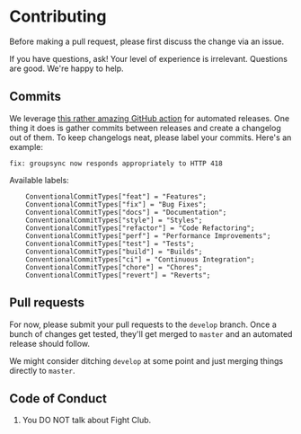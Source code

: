 # Contributing
Before making a pull request, please first discuss the change via an issue.

If you have questions, ask! Your level of experience is irrelevant. Questions are good. We're happy to help.

## Commits
We leverage [this rather amazing GitHub action](https://github.com/marvinpinto/action-automatic-releases/) for automated releases. One thing it does is gather commits between releases and create a changelog out of them. To keep changelogs neat, please label your commits. Here's an example:

```
fix: groupsync now responds appropriately to HTTP 418
```

Available labels:

```
    ConventionalCommitTypes["feat"] = "Features";
    ConventionalCommitTypes["fix"] = "Bug Fixes";
    ConventionalCommitTypes["docs"] = "Documentation";
    ConventionalCommitTypes["style"] = "Styles";
    ConventionalCommitTypes["refactor"] = "Code Refactoring";
    ConventionalCommitTypes["perf"] = "Performance Improvements";
    ConventionalCommitTypes["test"] = "Tests";
    ConventionalCommitTypes["build"] = "Builds";
    ConventionalCommitTypes["ci"] = "Continuous Integration";
    ConventionalCommitTypes["chore"] = "Chores";
    ConventionalCommitTypes["revert"] = "Reverts";
```

## Pull requests
For now, please submit your pull requests to the `develop` branch. Once a bunch of changes get tested, they'll get merged to `master` and an automated release should follow.

We might consider ditching `develop` at some point and just merging things directly to `master`.

## Code of Conduct
1. You DO NOT talk about Fight Club.